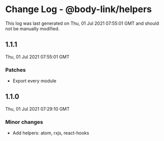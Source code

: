 # Change Log - @body-link/helpers

This log was last generated on Thu, 01 Jul 2021 07:55:01 GMT and should not be manually modified.

## 1.1.1
Thu, 01 Jul 2021 07:55:01 GMT

### Patches

- Export every module

## 1.1.0
Thu, 01 Jul 2021 07:29:10 GMT

### Minor changes

- Add helpers: atom, rxjs, react-hooks

